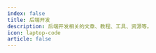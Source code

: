 ```yaml
---
index: false
title: 后端开发
description: 后端开发相关的文章、教程、工具、资源等。
icon: laptop-code
article: false
---
```


<Catalog />